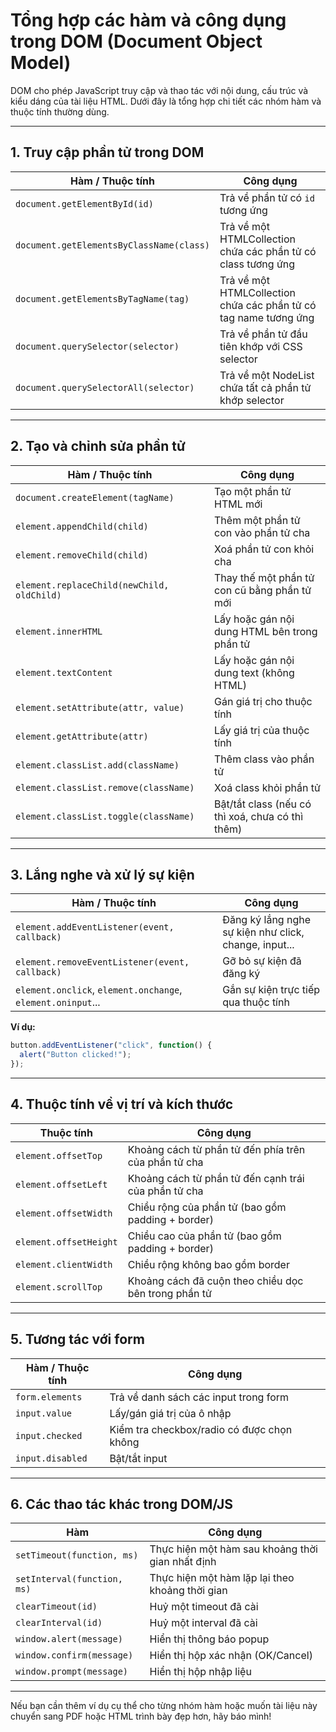 # Tổng hợp các hàm và công dụng trong DOM (Document Object Model)

DOM cho phép JavaScript truy cập và thao tác với nội dung, cấu trúc và kiểu dáng của tài liệu HTML. Dưới đây là tổng hợp chi tiết các nhóm hàm và thuộc tính thường dùng.

---

## 1. Truy cập phần tử trong DOM

| Hàm / Thuộc tính | Công dụng |
|------------------|-----------|
| `document.getElementById(id)` | Trả về phần tử có `id` tương ứng |
| `document.getElementsByClassName(class)` | Trả về một HTMLCollection chứa các phần tử có class tương ứng |
| `document.getElementsByTagName(tag)` | Trả về một HTMLCollection chứa các phần tử có tag name tương ứng |
| `document.querySelector(selector)` | Trả về phần tử đầu tiên khớp với CSS selector |
| `document.querySelectorAll(selector)` | Trả về một NodeList chứa tất cả phần tử khớp selector |

---

## 2. Tạo và chỉnh sửa phần tử

| Hàm / Thuộc tính | Công dụng |
|------------------|-----------|
| `document.createElement(tagName)` | Tạo một phần tử HTML mới |
| `element.appendChild(child)` | Thêm một phần tử con vào phần tử cha |
| `element.removeChild(child)` | Xoá phần tử con khỏi cha |
| `element.replaceChild(newChild, oldChild)` | Thay thế một phần tử con cũ bằng phần tử mới |
| `element.innerHTML` | Lấy hoặc gán nội dung HTML bên trong phần tử |
| `element.textContent` | Lấy hoặc gán nội dung text (không HTML) |
| `element.setAttribute(attr, value)` | Gán giá trị cho thuộc tính |
| `element.getAttribute(attr)` | Lấy giá trị của thuộc tính |
| `element.classList.add(className)` | Thêm class vào phần tử |
| `element.classList.remove(className)` | Xoá class khỏi phần tử |
| `element.classList.toggle(className)` | Bật/tắt class (nếu có thì xoá, chưa có thì thêm) |

---

## 3. Lắng nghe và xử lý sự kiện

| Hàm / Thuộc tính | Công dụng |
|------------------|-----------|
| `element.addEventListener(event, callback)` | Đăng ký lắng nghe sự kiện như click, change, input... |
| `element.removeEventListener(event, callback)` | Gỡ bỏ sự kiện đã đăng ký |
| `element.onclick`, `element.onchange`, `element.oninput`... | Gắn sự kiện trực tiếp qua thuộc tính |

**Ví dụ:**
```javascript
button.addEventListener("click", function() {
  alert("Button clicked!");
});
```

---

## 4. Thuộc tính về vị trí và kích thước

| Thuộc tính | Công dụng |
|------------|-----------|
| `element.offsetTop` | Khoảng cách từ phần tử đến phía trên của phần tử cha |
| `element.offsetLeft` | Khoảng cách từ phần tử đến cạnh trái của phần tử cha |
| `element.offsetWidth` | Chiều rộng của phần tử (bao gồm padding + border) |
| `element.offsetHeight` | Chiều cao của phần tử (bao gồm padding + border) |
| `element.clientWidth` | Chiều rộng không bao gồm border |
| `element.scrollTop` | Khoảng cách đã cuộn theo chiều dọc bên trong phần tử |

---

## 5. Tương tác với form

| Hàm / Thuộc tính | Công dụng |
|------------------|-----------|
| `form.elements` | Trả về danh sách các input trong form |
| `input.value` | Lấy/gán giá trị của ô nhập |
| `input.checked` | Kiểm tra checkbox/radio có được chọn không |
| `input.disabled` | Bật/tắt input |

---

## 6. Các thao tác khác trong DOM/JS

| Hàm | Công dụng |
|------|-----------|
| `setTimeout(function, ms)` | Thực hiện một hàm sau khoảng thời gian nhất định |
| `setInterval(function, ms)` | Thực hiện một hàm lặp lại theo khoảng thời gian |
| `clearTimeout(id)` | Huỷ một timeout đã cài |
| `clearInterval(id)` | Huỷ một interval đã cài |
| `window.alert(message)` | Hiển thị thông báo popup |
| `window.confirm(message)` | Hiển thị hộp xác nhận (OK/Cancel) |
| `window.prompt(message)` | Hiển thị hộp nhập liệu |

---

Nếu bạn cần thêm ví dụ cụ thể cho từng nhóm hàm hoặc muốn tài liệu này chuyển sang PDF hoặc HTML trình bày đẹp hơn, hãy báo mình!
